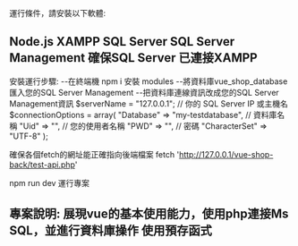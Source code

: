 運行條件，請安裝以下軟體:

Node.js
XAMPP
SQL Server
SQL Server Management
確保SQL Server 已連接XAMPP
------------------------------------------------------------------

安裝運行步驟:
--在終端機 npm i 安裝 modules
--將資料庫vue_shop_database匯入您的SQL Server Management
--把資料庫連線資訊改成您的SQL Server Management資訊
$serverName = "127.0.0.1";           // 你的 SQL Server IP 或主機名
$connectionOptions = array(
    "Database" => "my-testdatabase", // 資料庫名稱
    "Uid" => "",                     // 您的使用者名稱
    "PWD" => "",                     // 密碼
    "CharacterSet" => "UTF-8"
);

確保各個fetch的網址能正確指向後端檔案
fetch 'http://127.0.0.1/vue-shop-back/test-api.php'


npm run dev 運行專案




專案說明:
展現vue的基本使用能力，使用php連接Ms SQL，並進行資料庫操作
使用預存函式
------------------------------------------------------------------